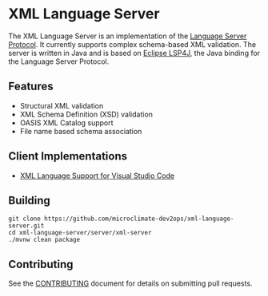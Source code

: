 # XML Language Server

The XML Language Server is an implementation of the [Language Server Protocol](https://github.com/Microsoft/language-server-protocol). It currently supports complex schema-based XML validation. The server is written in Java and is based on [Eclipse LSP4J](https://github.com/eclipse/lsp4j), the Java binding for the Language Server Protocol.

## Features

* Structural XML validation
* XML Schema Definition (XSD) validation
* OASIS XML Catalog support
* File name based schema association

## Client Implementations
* [XML Language Support for Visual Studio Code](https://marketplace.visualstudio.com/items?itemName=IBM.XMLLanguageSupport)

## Building

```
git clone https://github.com/microclimate-dev2ops/xml-language-server.git
cd xml-language-server/server/xml-server
./mvnw clean package
```

## Contributing

See the [CONTRIBUTING](CONTRIBUTING.md) document for details on submitting pull requests.
